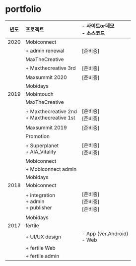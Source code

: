 # portfolio

| 년도  | 프로젝트 | - 사이트or데모 <br>- 소스코드 |
|:-----:|:--------|:--------|
|2020   |Mobiconnect       | |
|       |  + admin renewal | [준비중] |
|       |MaxTheCreative    | |
|       |  + Maxthecreative 3rd | [준비중] |
|       |Maxsummit 2020    | [준비중] |
|       |Mobidays    | |
|2019   |Mobintouch  | |
|       |MaxTheCreative    | |
|       |  + Maxthecreative 2nd <br/> + Maxthecreative 1st | [준비중] <br/> [준비중] |
|       |Maxsummit 2019    | [준비중] |
|       |Promotion    | |
|       |+ Superplanet  <br/> + AIA_Vitality  | [준비중] <br/> [준비중] |
|       |Mobiconnect    | |
|       |+ Mobiconnect admin    | |
|       |Mobidays    | |
|2018   |Mobiconnect  | |
|       |  + integration <br/> + admin <br/> + publisher | [준비중] <br/> [준비중] <br/> [준비중] |
|       |Mobidays    | |
|2017   |fertile  | |
|       |  + UI/UX design  | - App (ver.Android)<br/> - Web |
|       |  + fertile Web  | |
|       |  + fertile admin | |

  

